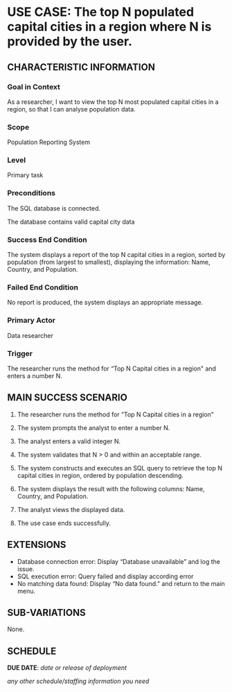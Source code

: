 # USE CASE: The top N populated capital cities in a region where N is provided by the user.

## CHARACTERISTIC INFORMATION

### Goal in Context


As a researcher, I want to view the top N most populated capital cities in a region, so that I can analyse population data.


### Scope

Population Reporting System

### Level

Primary task

### Preconditions

The SQL database is connected.

The database contains valid capital city data

### Success End Condition

The system displays a report of the top N capital cities in a region, sorted by population (from largest to smallest), displaying the information: Name, Country, and Population.

### Failed End Condition

No report is produced, the system displays an appropriate message.

### Primary Actor

Data researcher

### Trigger

The researcher runs the method for “Top N Capital cities in a region" and enters a number N.

## MAIN SUCCESS SCENARIO

1.	The researcher runs the method for “Top N Capital cities in a region"

2.	The system prompts the analyst to enter a number N.

3.	The analyst enters a valid integer N.

4.	The system validates that N > 0 and within an acceptable range.

5.	The system constructs and executes an SQL query to retrieve the top N capital cities in region, ordered by population descending.

6.	The system displays the result with the following columns: Name, Country, and Population.

7.	The analyst views the displayed data.

8.	The use case ends successfully.

## EXTENSIONS

- Database connection error: Display “Database unavailable” and log the issue.
- SQL execution error: Query failed and display according error
- No matching data found: Display “No data found.” and return to the main menu.

## SUB-VARIATIONS

None.

## SCHEDULE

**DUE DATE**: *date or release of deployment*

*any other schedule/staffing information you need*